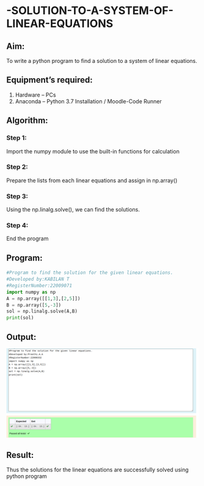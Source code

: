 # -SOLUTION-TO-A-SYSTEM-OF-LINEAR-EQUATIONS

## Aim:

To write a python program to find a solution to a system of linear equations.

## Equipment’s required:

1. 	Hardware – PCs
2. 	Anaconda – Python 3.7 Installation / Moodle-Code Runner

## Algorithm:

### Step 1: 
Import the numpy module to use the built-in functions for calculation
### Step 2: 
Prepare the lists from each linear equations and assign in np.array()
### Step 3: 
Using the np.linalg.solve(), we can find the solutions.
### Step 4: 
End the program
## Program:
```python
#Program to find the solution for the given linear equations.
#Developed by:KABILAN T
#RegisterNumber:22009071
import numpy as np
A = np.array([[1,3],[2,5]])
B = np.array([5,-3])
sol = np.linalg.solve(A,B)
print(sol)
```

## Output:
![](./linear%20equation.png)

## Result: 
Thus the solutions for the linear equations are successfully solved using python program

